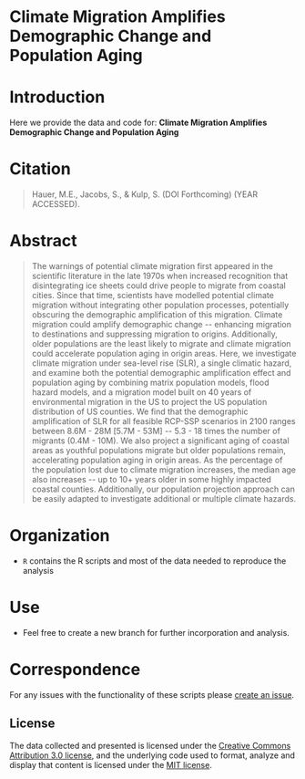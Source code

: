 # Climate Migration Amplifies Demographic Change and Population Aging

# Introduction
Here we provide the data and code for:  **Climate Migration Amplifies Demographic Change and Population Aging**

# Citation


> Hauer, M.E., Jacobs, S., & Kulp, S.  (DOI Forthcoming) (YEAR ACCESSED).


# Abstract
> The warnings of potential climate migration first appeared in the scientific literature in the late 1970s when increased recognition that disintegrating ice sheets could drive people to migrate from coastal cities. Since that time, scientists have modelled potential climate migration without integrating other population processes, potentially obscuring the demographic amplification of this migration. Climate migration could amplify demographic change -- enhancing migration to destinations and suppressing migration to origins. Additionally, older populations are the least likely to migrate and climate migration could accelerate population aging in origin areas. Here, we investigate climate migration under sea-level rise (SLR), a single climatic hazard, and examine both the potential demographic amplification effect and population aging by combining matrix population models, flood hazard models, and a migration model built on 40 years of environmental migration in the US to project the US population distribution of US counties. We find that the demographic amplification of SLR for all feasible RCP-SSP scenarios in 2100 ranges between 8.6M - 28M [5.7M - 53M] --  5.3 - 18 times the number of migrants (0.4M - 10M). We also project a significant aging of coastal areas as youthful populations migrate but older populations remain, accelerating population aging in origin areas. As the percentage of the population lost due to climate migration increases, the median age also increases -- up to 10+ years older in some highly impacted coastal counties. Additionally, our population projection approach can be easily adapted to investigate additional or multiple climate hazards.

# Organization
- `R` contains the R scripts and most of the data needed to reproduce the analysis


# Use
- Feel free to create a new branch for further incorporation and analysis. 

# Correspondence
For any issues with the functionality of these scripts please [create an issue](https://github.com/mathewhauer/SLR-mig-proj/issues).

## License
The data collected and presented is licensed under the [Creative Commons Attribution 3.0 license](http://creativecommons.org/licenses/by/3.0/us/deed.en_US), and the underlying code used to format, analyze and display that content is licensed under the [MIT license](http://opensource.org/licenses/mit-license.php).
